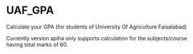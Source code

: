 # UAF_GPA
Calculate your GPA (for students of University Of Agriculture Faisalabad)

Currently version aplha only supports calculation for the subjects/course having total marks of 60.
